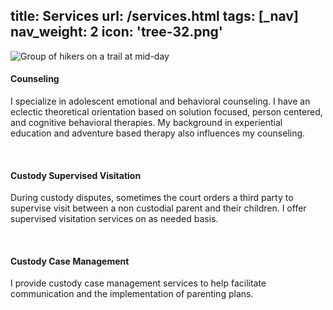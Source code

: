 title: Services
url: /services.html
tags: [_nav]
nav_weight: 2
icon: 'tree-32.png'
---
<div class="row-fluid">
    <div class="span5 hidden-phone">
        <img class="img-shadow" src="/img/trail-hikers.jpg" alt="Group of hikers on a trail at mid-day">
    </div>
    <div class="span4 offset1">
        <h4>Counseling</h4>
        <p>I specialize in adolescent emotional and behavioral counseling.  I have an eclectic theoretical orientation based on solution focused, person centered, and cognitive behavioral therapies.  My background in experiential education and adventure based therapy also influences my counseling.</p>
        <br>
        <h4>Custody Supervised Visitation</h4>
        <p>During custody disputes, sometimes the court orders a third party to supervise visit between a non custodial parent and their children.   I offer supervised visitation services on as needed basis.</p>
        <br>
        <h4>Custody Case Management</h4>
        <p>I provide custody case management services to help facilitate communication and the implementation of parenting plans.</p>
    </div>
</div>